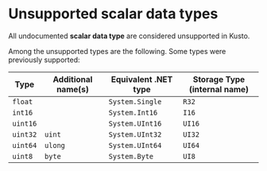 # Unsupported scalar data types

All undocumented **scalar data type** are considered unsupported in Kusto.

Among the unsupported types are the following. Some types were previously supported:

| Type       | Additional name(s)   | Equivalent .NET type              | Storage Type (internal name)|
| ---------- | -------------------- | --------------------------------- | ----------------------------|
| `float`    |                      | `System.Single`                   | `R32`                       |
| `int16`    |                      | `System.Int16`                    | `I16`                       |
| `uint16`   |                      | `System.UInt16`                   | `UI16`                      |
| `uint32`   | `uint`               | `System.UInt32`                   | `UI32`                      |
| `uint64`   | `ulong`              | `System.UInt64`                   | `UI64`                      |
| `uint8`    | `byte`               | `System.Byte`                     | `UI8`                       |
